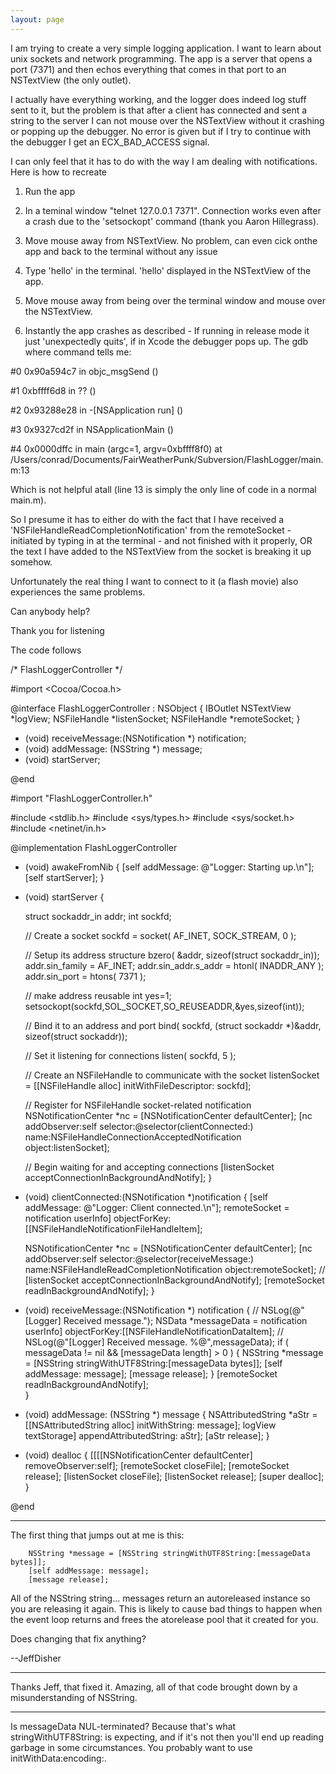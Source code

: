 ```yaml
---
layout: page
---
```




I am trying to create a very simple logging application. I want to learn about unix sockets and network programming.
The app is a server that opens a port (7371) and then echos everything that comes in that port to an NSTextView (the only outlet).

I actually have everything working, and the logger does indeed log stuff sent to it, but the problem is that after a client has connected  and sent a string to the server  I can not mouse over the NSTextView without it crashing or popping up the debugger. No error is given but if I try to continue with the debugger I get an  ECX_BAD_ACCESS signal.

I can only feel that it has to do with the way I am dealing with notifications. Here is how to recreate

1) Run the app

2) In a teminal window "telnet 127.0.0.1 7371". Connection works even after a crash due to the 'setsockopt' command (thank you Aaron Hillegrass).

3) Move mouse away from NSTextView. No problem, can even cick onthe app and back to the terminal without any issue

4) Type 'hello' in the terminal. 'hello' displayed in the NSTextView of the app.

5) Move mouse away from being over the terminal window and mouse over the NSTextView.

6) Instantly the app crashes as described - If running in release mode it just 'unexpectedly quits', if in Xcode the debugger pops up. The gdb where command tells me:

#0  0x90a594c7 in objc_msgSend ()

#1  0xbffff6d8 in ?? ()

#2  0x93288e28 in -[NSApplication run] ()

#3  0x9327cd2f in NSApplicationMain ()

#4  0x0000dffc in main (argc=1, argv=0xbffff8f0) at /Users/conrad/Documents/FairWeatherPunk/Subversion/FlashLogger/main.m:13

Which is not helpful atall (line 13 is simply the only line of code in a normal main.m).

So I presume it has to either do with the fact that I have received a 'NSFileHandleReadCompletionNotification' from the remoteSocket - initiated by typing in at the terminal - and not finished with it properly, OR the text I have added to the NSTextView from the socket is breaking it up somehow.

Unfortunately the real thing I want to connect to it (a flash movie) also experiences the same problems.

Can anybody help?

Thank you for listening



The code follows

    
/* FlashLoggerController */

#import <Cocoa/Cocoa.h>

@interface FlashLoggerController : NSObject
{
    IBOutlet NSTextView *logView;
	NSFileHandle *listenSocket;
	NSFileHandle *remoteSocket;
}

- (void) receiveMessage:(NSNotification *) notification;
- (void) addMessage: (NSString *) message;
- (void) startServer;

@end

    
#import "FlashLoggerController.h"

#include <stdlib.h>
#include <sys/types.h>
#include <sys/socket.h>
#include <netinet/in.h>

@implementation FlashLoggerController

- (void) awakeFromNib
{
	[self addMessage: @"Logger: Starting up.\n"];
	[self startServer];
}

- (void) startServer
{ 
	
	struct sockaddr_in addr;
    int sockfd;
	
    // Create a socket
    sockfd = socket( AF_INET, SOCK_STREAM, 0 );
	
    // Setup its address structure
    bzero( &addr, sizeof(struct sockaddr_in));
    addr.sin_family = AF_INET;
    addr.sin_addr.s_addr = htonl( INADDR_ANY );
    addr.sin_port = htons( 7371 );
	
	// make address reusable
	int yes=1;
	setsockopt(sockfd,SOL_SOCKET,SO_REUSEADDR,&yes,sizeof(int));
	
    // Bind it to an address and port
    bind( sockfd, (struct sockaddr *)&addr, sizeof(struct sockaddr));
	
    // Set it listening for connections
    listen( sockfd, 5 );

    // Create an NSFileHandle to communicate with the socket
    listenSocket = [[NSFileHandle alloc] initWithFileDescriptor: sockfd];
	
    // Register for NSFileHandle socket-related notification
    NSNotificationCenter *nc = [NSNotificationCenter defaultCenter];
    [nc addObserver:self
		   selector:@selector(clientConnected:)
			   name:NSFileHandleConnectionAcceptedNotification
			 object:listenSocket];
	
    // Begin waiting for and accepting connections
    [listenSocket acceptConnectionInBackgroundAndNotify];
}

- (void) clientConnected:(NSNotification *)notification
{
	[self addMessage: @"Logger: Client connected.\n"];
    remoteSocket = notification userInfo] objectForKey:[[NSFileHandleNotificationFileHandleItem];
	
    NSNotificationCenter *nc = [NSNotificationCenter defaultCenter];
    [nc addObserver:self
           selector:@selector(receiveMessage:)
               name:NSFileHandleReadCompletionNotification
             object:remoteSocket];
//    [listenSocket acceptConnectionInBackgroundAndNotify];
    [remoteSocket readInBackgroundAndNotify];
}

- (void) receiveMessage:(NSNotification *) notification
{
//	NSLog(@"[Logger] Received message.");
    NSData *messageData = notification userInfo] objectForKey:[[NSFileHandleNotificationDataItem];
//	NSLog(@"[Logger] Received message. %@",messageData);
    if ( messageData != nil && [messageData length] > 0 ) 
	{
		NSString *message = [NSString stringWithUTF8String:[messageData bytes]];
		[self addMessage: message];
		[message release];
    }
    [remoteSocket readInBackgroundAndNotify];    
}

- (void) addMessage: (NSString *) message
{
    NSAttributedString *aStr = [[NSAttributedString alloc] initWithString: message];
    logView textStorage] appendAttributedString: aStr];
    [aStr release];
}

- (void) dealloc
{
    [[[[NSNotificationCenter defaultCenter] removeObserver:self];
	[remoteSocket closeFile];
	[remoteSocket release];
    [listenSocket closeFile];
    [listenSocket release];	
    [super dealloc];
}

@end


----

The first thing that jumps out at me is this:

    
		NSString *message = [NSString stringWithUTF8String:[messageData bytes]];
		[self addMessage: message];
		[message release];


All of the NSString string... messages return an autoreleased instance so you are releasing it again.  This is likely to cause bad things to happen when the event loop returns and frees the atorelease pool that it created for you.

Does changing that fix anything?

--JeffDisher

----

Thanks Jeff, that fixed it. Amazing, all of that code brought down by a misunderstanding of NSString.

----
Is     messageData NUL-terminated? Because that's what     stringWithUTF8String: is expecting, and if it's not then you'll end up reading garbage in some circumstances. You probably want to use     initWithData:encoding:.
